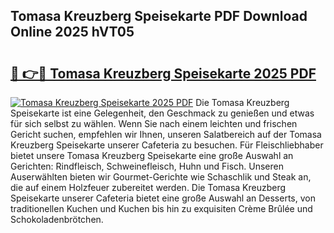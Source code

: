 ## Tomasa Kreuzberg Speisekarte PDF Download Online 2025 hVT05

# <h2><a href="http://gccr17.nevu.top/?p=Tomasa+Kreuzberg+Speisekarte">🔗 👉🔴 Tomasa Kreuzberg Speisekarte 2025 PDF</a></h2>

[![Tomasa Kreuzberg Speisekarte 2025 PDF](https://i.imgur.com/dBaPXMq.png)](http://gccr17.nevu.top/?p=Tomasa+Kreuzberg+Speisekarte)
Die Tomasa Kreuzberg Speisekarte ist eine Gelegenheit, den Geschmack zu genießen und etwas für sich selbst zu wählen. Wenn Sie nach einem leichten und frischen Gericht suchen, empfehlen wir Ihnen, unseren Salatbereich auf der Tomasa Kreuzberg Speisekarte unserer Cafeteria zu besuchen. Für Fleischliebhaber bietet unsere Tomasa Kreuzberg Speisekarte eine große Auswahl an Gerichten: Rindfleisch, Schweinefleisch, Huhn und Fisch. Unseren Auserwählten bieten wir Gourmet-Gerichte wie Schaschlik und Steak an, die auf einem Holzfeuer zubereitet werden. Die Tomasa Kreuzberg Speisekarte unserer Cafeteria bietet eine große Auswahl an Desserts, von traditionellen Kuchen und Kuchen bis hin zu exquisiten Crème Brûlée und Schokoladenbrötchen.
